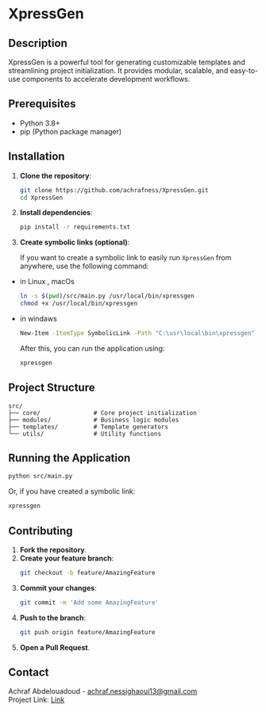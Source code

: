 # XpressGen

## Description
XpressGen is a powerful tool for generating customizable templates and streamlining project initialization. It provides modular, scalable, and easy-to-use components to accelerate development workflows.

## Prerequisites
- Python 3.8+
- pip (Python package manager)

## Installation

1. **Clone the repository**:
   ```bash
   git clone https://github.com/achrafness/XpressGen.git
   cd XpressGen
   ```

2. **Install dependencies**:
   ```bash
   pip install -r requirements.txt
   ```

3. **Create symbolic links (optional)**:

   If you want to create a symbolic link to easily run `XpressGen` from anywhere, use the following command:

- in Linux , macOs
   ```bash
   ln -s $(pwd)/src/main.py /usr/local/bin/xpressgen
   chmod +x /usr/local/bin/xpressgen
   ```
-  in windaws
   ```bash 
   New-Item -ItemType SymbolicLink -Path "C:\usr\local\bin\xpressgen" -Target "$(Get-Location)\src\main.py"
   ```
   After this, you can run the application using:
   ```bash
   xpressgen
   ```

## Project Structure

```
src/
├── core/               # Core project initialization
├── modules/            # Business logic modules
├── templates/          # Template generators
└── utils/              # Utility functions
```

## Running the Application

```bash
python src/main.py
```

Or, if you have created a symbolic link:

```bash
xpressgen
```

## Contributing

1. **Fork the repository**.
2. **Create your feature branch**:
   ```bash
   git checkout -b feature/AmazingFeature
   ```
3. **Commit your changes**:
   ```bash
   git commit -m 'Add some AmazingFeature'
   ```
4. **Push to the branch**:
   ```bash
   git push origin feature/AmazingFeature
   ```
5. **Open a Pull Request**.

<!-- ## License -->

## Contact

Achraf Abdelouadoud - achraf.nessighaoui13@gmail.com     
Project Link: [Link](https://github.com/achrafness/XpressGen.git)



